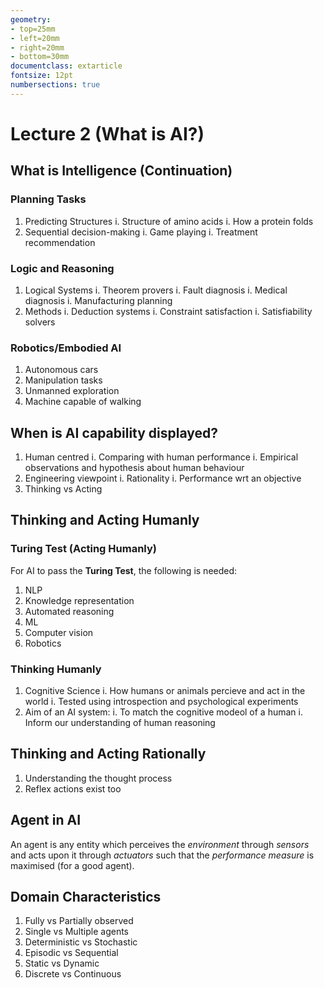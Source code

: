```yaml
---
geometry:
- top=25mm
- left=20mm
- right=20mm
- bottom=30mm
documentclass: extarticle
fontsize: 12pt
numbersections: true
---
```


# Lecture 2 (What is AI?)

## What is Intelligence (Continuation)

### Planning Tasks
1. Predicting Structures
    i. Structure of amino acids
    i. How a protein folds
2. Sequential decision-making
    i. Game playing
    i. Treatment recommendation

### Logic and Reasoning
1. Logical Systems
    i. Theorem provers
    i. Fault diagnosis
    i. Medical diagnosis
    i. Manufacturing planning
2. Methods
    i. Deduction systems
    i. Constraint satisfaction
    i. Satisfiability solvers

### Robotics/Embodied AI
1. Autonomous cars
2. Manipulation tasks
3. Unmanned exploration
4. Machine capable of walking

## When is AI capability displayed?
1. Human centred
    i. Comparing with human performance
    i. Empirical observations and hypothesis about human behaviour
2. Engineering viewpoint
    i. Rationality
    i. Performance wrt an objective
3. Thinking vs Acting

## Thinking and Acting Humanly

### Turing Test (Acting Humanly)
For AI to pass the **Turing Test**, the following is needed:

1. NLP
2. Knowledge representation
3. Automated reasoning
4. ML
5. Computer vision
6. Robotics

### Thinking Humanly
1. Cognitive Science
    i. How humans or animals percieve and act in the world
    i. Tested using introspection and psychological experiments
2. Aim of an AI system:
    i. To match the cognitive modeol of a human
    i. Inform our understanding of human reasoning

## Thinking and Acting Rationally
1. Understanding the thought process
2. Reflex actions exist too

## Agent in AI
An agent is any entity which perceives the *environment* through *sensors* and acts upon it through *actuators* such that the *performance measure* is maximised (for a good agent).

## Domain Characteristics
1. Fully vs Partially observed
2. Single vs Multiple agents
3. Deterministic vs Stochastic
4. Episodic vs Sequential
5. Static vs Dynamic
6. Discrete vs Continuous

